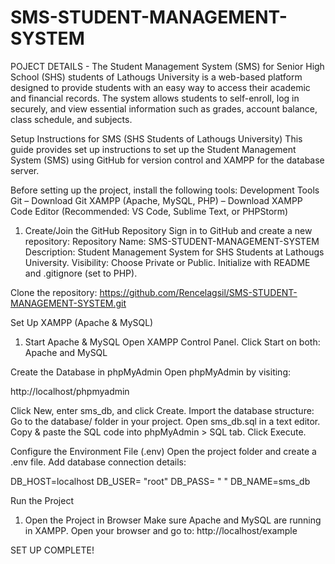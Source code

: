 # SMS-STUDENT-MANAGEMENT-SYSTEM
POJECT DETAILS - The Student Management System (SMS) for Senior High School (SHS) students of Lathougs University is a web-based platform designed to provide students with an easy way to access their academic and financial records. The system allows students to self-enroll, log in securely, and view essential information such as grades, account balance, class schedule, and subjects.

Setup Instructions for SMS (SHS Students of Lathougs University)
This guide provides set up instructions to set up the Student Management System (SMS) using GitHub for version control and XAMPP for the database server.

Before setting up the project, install the following tools:
Development Tools
Git – Download Git
XAMPP (Apache, MySQL, PHP) – Download XAMPP
Code Editor (Recommended: VS Code, Sublime Text, or PHPStorm)

1. Create/Join the GitHub Repository
Sign in to GitHub and create a new repository:
Repository Name: SMS-STUDENT-MANAGEMENT-SYSTEM
Description: Student Management System for SHS Students at Lathougs University.
Visibility: Choose Private or Public.
Initialize with README and .gitignore (set to PHP).

Clone the repository: https://github.com/Rencelagsil/SMS-STUDENT-MANAGEMENT-SYSTEM.git

Set Up XAMPP (Apache & MySQL)
1. Start Apache & MySQL
Open XAMPP Control Panel.
Click Start on both: Apache and MySQL

Create the Database in phpMyAdmin
Open phpMyAdmin by visiting:

http://localhost/phpmyadmin

Click New, enter sms_db, and click Create.
Import the database structure:
Go to the database/ folder in your project.
Open sms_db.sql in a text editor.
Copy & paste the SQL code into phpMyAdmin > SQL tab.
Click Execute.

Configure the Environment File (.env)
Open the project folder and create a .env file.
Add database connection details:

DB_HOST=localhost
DB_USER= "root"
DB_PASS= " "
DB_NAME=sms_db

Run the Project
1. Open the Project in Browser
Make sure Apache and MySQL are running in XAMPP.
Open your browser and go to: http://localhost/example

SET UP COMPLETE!
